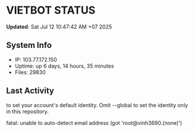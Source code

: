# VIETBOT STATUS
**Updated**: Sat Jul 12 10:47:42 AM +07 2025

## System Info
- IP: 103.77.172.150
- Uptime: up 6 days, 14 hours, 35 minutes
- Files: 29830

## Last Activity

to set your account's default identity.
Omit --global to set the identity only in this repository.

fatal: unable to auto-detect email address (got 'root@vinh3690.(none)')
